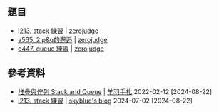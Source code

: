 ## 題目
- [i213. stack 練習](https://zerojudge.tw/ShowProblem?problemid=i213) | [zerojudge](https://zerojudge.tw/)
- [a565. 2.p&q的邂逅](https://zerojudge.tw/ShowProblem?problemid=a565) | [zerojudge](https://zerojudge.tw/)
- [e447. queue 練習](https://zerojudge.tw/ShowProblem?problemid=e447) | [zerojudge](https://zerojudge.tw/)


## 參考資料
- [堆疊與佇列 Stack and Queue](https://www.tinytsunami.info/stack-and-queue/) | [羊羽手札](https://www.tinytsunami.info/) 2022-02-12 [2024-08-22]
- [i213. stack 練習](https://skyblue071181.blogspot.com/2024/02/i213-stack.html) | [skyblue's blog](https://skyblue071181.blogspot.com/) 2024-07-02 [2024-08-22]